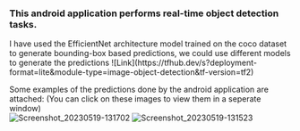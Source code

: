 <h3>This android application performs real-time object detection tasks.</h3>
I have used the EfficientNet architecture model trained on the coco dataset to generate bounding-box based predictions, we could use different models to generate the predictions ![Link](https://tfhub.dev/s?deployment-format=lite&module-type=image-object-detection&tf-version=tf2)<br>

Some examples of the predictions done by the android application are attached: (You can click on these images to view them in a seperate window)<br>
![Screenshot_20230519-131702](https://github.com/Puranjit/Android-application-development/assets/36369377/37dac923-ef90-48b6-bf58-6fcc13c82b65)
![Screenshot_20230519-131523](https://github.com/Puranjit/Android-application-development/assets/36369377/a56215ab-430c-41d0-bab2-f0443e23378f)
